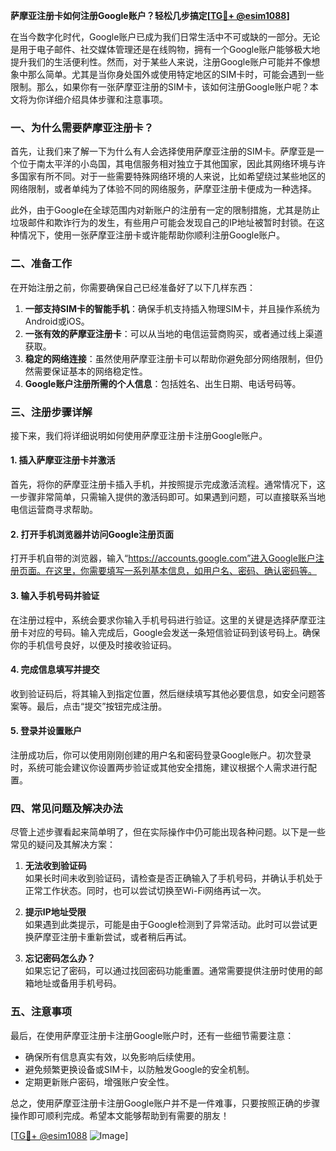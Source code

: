 **萨摩亚注册卡如何注册Google账户？轻松几步搞定[[TG💪+ @esim1088](https://t.me/s/esim1088)]**

在当今数字化时代，Google账户已成为我们日常生活中不可或缺的一部分。无论是用于电子邮件、社交媒体管理还是在线购物，拥有一个Google账户能够极大地提升我们的生活便利性。然而，对于某些人来说，注册Google账户可能并不像想象中那么简单。尤其是当你身处国外或使用特定地区的SIM卡时，可能会遇到一些限制。那么，如果你有一张萨摩亚注册的SIM卡，该如何注册Google账户呢？本文将为你详细介绍具体步骤和注意事项。

### 一、为什么需要萨摩亚注册卡？

首先，让我们来了解一下为什么有人会选择使用萨摩亚注册的SIM卡。萨摩亚是一个位于南太平洋的小岛国，其电信服务相对独立于其他国家，因此其网络环境与许多国家有所不同。对于一些需要特殊网络环境的人来说，比如希望绕过某些地区的网络限制，或者单纯为了体验不同的网络服务，萨摩亚注册卡便成为一种选择。

此外，由于Google在全球范围内对新账户的注册有一定的限制措施，尤其是防止垃圾邮件和欺诈行为的发生，有些用户可能会发现自己的IP地址被暂时封锁。在这种情况下，使用一张萨摩亚注册卡或许能帮助你顺利注册Google账户。

### 二、准备工作

在开始注册之前，你需要确保自己已经准备好了以下几样东西：

1. **一部支持SIM卡的智能手机**：确保手机支持插入物理SIM卡，并且操作系统为Android或iOS。
2. **一张有效的萨摩亚注册卡**：可以从当地的电信运营商购买，或者通过线上渠道获取。
3. **稳定的网络连接**：虽然使用萨摩亚注册卡可以帮助你避免部分网络限制，但仍然需要保证基本的网络稳定性。
4. **Google账户注册所需的个人信息**：包括姓名、出生日期、电话号码等。

### 三、注册步骤详解

接下来，我们将详细说明如何使用萨摩亚注册卡注册Google账户。

#### 1. 插入萨摩亚注册卡并激活

首先，将你的萨摩亚注册卡插入手机，并按照提示完成激活流程。通常情况下，这一步骤非常简单，只需输入提供的激活码即可。如果遇到问题，可以直接联系当地电信运营商寻求帮助。

#### 2. 打开手机浏览器并访问Google注册页面

打开手机自带的浏览器，输入“https://accounts.google.com”进入Google账户注册页面。在这里，你需要填写一系列基本信息，如用户名、密码、确认密码等。

#### 3. 输入手机号码并验证

在注册过程中，系统会要求你输入手机号码进行验证。这里的关键是选择萨摩亚注册卡对应的号码。输入完成后，Google会发送一条短信验证码到该号码上。确保你的手机信号良好，以便及时接收验证码。

#### 4. 完成信息填写并提交

收到验证码后，将其输入到指定位置，然后继续填写其他必要信息，如安全问题答案等。最后，点击“提交”按钮完成注册。

#### 5. 登录并设置账户

注册成功后，你可以使用刚刚创建的用户名和密码登录Google账户。初次登录时，系统可能会建议你设置两步验证或其他安全措施，建议根据个人需求进行配置。

### 四、常见问题及解决办法

尽管上述步骤看起来简单明了，但在实际操作中仍可能出现各种问题。以下是一些常见的疑问及其解决方案：

1. **无法收到验证码**  
   如果长时间未收到验证码，请检查是否正确输入了手机号码，并确认手机处于正常工作状态。同时，也可以尝试切换至Wi-Fi网络再试一次。

2. **提示IP地址受限**  
   如果遇到此类提示，可能是由于Google检测到了异常活动。此时可以尝试更换萨摩亚注册卡重新尝试，或者稍后再试。

3. **忘记密码怎么办？**  
   如果忘记了密码，可以通过找回密码功能重置。通常需要提供注册时使用的邮箱地址或备用手机号码。

### 五、注意事项

最后，在使用萨摩亚注册卡注册Google账户时，还有一些细节需要注意：

- 确保所有信息真实有效，以免影响后续使用。
- 避免频繁更换设备或SIM卡，以防触发Google的安全机制。
- 定期更新账户密码，增强账户安全性。

总之，使用萨摩亚注册卡注册Google账户并不是一件难事，只要按照正确的步骤操作即可顺利完成。希望本文能够帮助到有需要的朋友！

[[TG💪+ @esim1088](https://t.me/s/esim1088) ![Image](https://i.postimg.cc/4NQfJmqS/Snipaste-2025-05-13-00-14-12.png)]